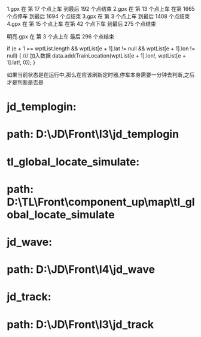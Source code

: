 1.gpx 在 第 17 个点上车 到最后 192 个点结束
2.gpx 在 第 13 个点上车 在第 1665 个点停车 到最后 1694 个点结束
3.gpx 在 第 3 个点上车 到最后 1408 个点结束
4.gpx 在 第 15 个点上车 在第 42 个点下车 到最后 275 个点结束

明亮.gpx 在 第 3 个点上车 最后 296 个点结束




  if (e + 1 == wptList.length && wptList[e + 1].lat != null && wptList[e + 1].lon != null) {
            /// 加入数据
            data.add(TrainLocation(wptList[e + 1].lon!, wptList[e + 1].lat!, 0));
          }

如果当前状态是在运行中,那么在应该刷新定时器,停车本身需要一分钟去判断,之后才是判断是否是




#  jd_templogin:
#    path: D:\JD\Front\l3\jd_templogin
#  tl_global_locate_simulate:
#    path: D:\TL\Front\component_up\map\tl_global_locate_simulate
#  jd_wave:
#    path: D:\JD\Front\l4\jd_wave
#  jd_track:
#    path: D:\JD\Front\l3\jd_track

